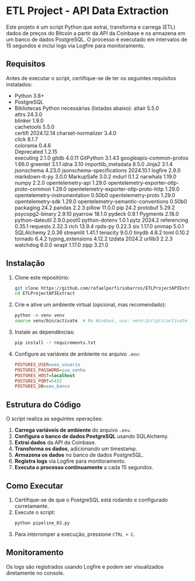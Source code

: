 # ETL Project - API Data Extraction

Este projeto é um script Python que extrai, transforma e carrega (ETL) dados de preços do Bitcoin a partir da API da Coinbase e os armazena em um banco de dados PostgreSQL. O processo é executado em intervalos de 15 segundos e inclui logs via Logfire para monitoramento.

## Requisitos

Antes de executar o script, certifique-se de ter os seguintes requisitos instalados:

- Python 3.8+
- PostgreSQL
- Bibliotecas Python necessárias (listadas abaixo):
    altair                                   5.5.0      
    attrs                                    24.3.0     
    blinker                                  1.9.0      
    cachetools                               5.5.0      
    certifi                                  2024.12.14 
    charset-normalizer                       3.4.0      
    click                                    8.1.7      
    colorama                                 0.4.6      
    Deprecated                               1.2.15     
    executing                                2.1.0
    gitdb                                    4.0.11
    GitPython                                3.1.43
    googleapis-common-protos                 1.66.0
    greenlet                                 3.1.1
    idna                                     3.10
    importlib_metadata                       8.5.0
    Jinja2                                   3.1.4
    jsonschema                               4.23.0
    jsonschema-specifications                2024.10.1
    logfire                                  2.9.0
    markdown-it-py                           3.0.0
    MarkupSafe                               3.0.2
    mdurl                                    0.1.2
    narwhals                                 1.19.0
    numpy                                    2.2.0
    opentelemetry-api                        1.29.0
    opentelemetry-exporter-otlp-proto-common 1.29.0
    opentelemetry-exporter-otlp-proto-http   1.29.0
    opentelemetry-instrumentation            0.50b0
    opentelemetry-proto                      1.29.0
    opentelemetry-sdk                        1.29.0
    opentelemetry-semantic-conventions       0.50b0
    packaging                                24.2
    pandas                                   2.2.3
    pillow                                   11.0.0
    pip                                      24.2
    protobuf                                 5.29.2
    psycopg2-binary                          2.9.10
    pyarrow                                  18.1.0
    pydeck                                   0.9.1
    Pygments                                 2.18.0
    python-dateutil                          2.9.0.post0
    python-dotenv                            1.0.1
    pytz                                     2024.2
    referencing                              0.35.1
    requests                                 2.32.3
    rich                                     13.9.4
    rpds-py                                  0.22.3
    six                                      1.17.0
    smmap                                    5.0.1
    SQLAlchemy                               2.0.36
    streamlit                                1.41.1
    tenacity                                 9.0.0
    tinydb                                   4.8.2
    toml                                     0.10.2
    tornado                                  6.4.2
    typing_extensions                        4.12.2
    tzdata                                   2024.2
    urllib3                                  2.2.3
    watchdog                                 6.0.0
    wrapt                                    1.17.0
    zipp                                     3.21.0


## Instalação

1. Clone este repositório:
   ```sh
   git clone https://github.com/rafaelporfiriobarros/ETLProjectAPIExtract.git
   cd ETLProjectAPIExtract
   ```

2. Crie e ative um ambiente virtual (opcional, mas recomendado):
   ```sh
   python -m venv venv
   source venv/bin/activate  # No Windows, use: venv\Scripts\activate
   ```

3. Instale as dependências:
   ```sh
   pip install -r requirements.txt
   ```

4. Configure as variáveis de ambiente no arquivo `.env`:
   ```ini
   POSTGRES_USER=seu_usuario
   POSTGRES_PASSWORD=sua_senha
   POSTGRES_HOST=localhost
   POSTGRES_PORT=5432
   POSTGRES_DB=seu_banco
   ```

## Estrutura do Código

O script realiza as seguintes operações:

1. **Carrega variáveis de ambiente** do arquivo `.env`.
2. **Configura o banco de dados PostgreSQL** usando SQLAlchemy.
3. **Extrai dados** da API da Coinbase.
4. **Transforma os dados**, adicionando um timestamp.
5. **Armazena os dados** no banco de dados PostgreSQL.
6. **Registra logs** via Logfire para monitoramento.
7. **Executa o processo continuamente** a cada 15 segundos.

## Como Executar

1. Certifique-se de que o PostgreSQL está rodando e configurado corretamente.
2. Execute o script:
   ```sh
   python pipeline_03.py
   ```
3. Para interromper a execução, pressione `CTRL + C`.

## Monitoramento

Os logs são registrados usando Logfire e podem ser visualizados diretamente no console.









